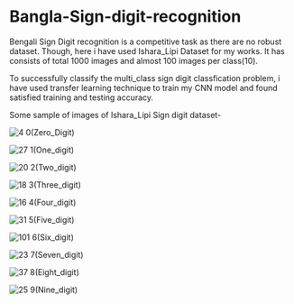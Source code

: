 # Bangla-Sign-digit-recognition


Bengali Sign Digit recognition is a competitive task as there are no robust dataset.
Though, here i have used Ishara_Lipi Dataset for my works. It has consists of total 1000
images and almost 100 images per class(10). 

To successfully classify the multi_class sign digit classfication problem, i have used transfer learning 
technique to train my CNN model and found satisfied training and testing accuracy.

Some sample of images of Ishara_Lipi Sign digit dataset-

![4](https://user-images.githubusercontent.com/60071360/110620098-d5784680-81c2-11eb-8cbb-e40a850dfa98.JPG) 0(Zero_Digit)

![27](https://user-images.githubusercontent.com/60071360/110620151-e1fc9f00-81c2-11eb-9430-3fec818589f3.JPG) 1(One_digit)

![20](https://user-images.githubusercontent.com/60071360/110620191-ecb73400-81c2-11eb-97fb-89d16da912b2.JPG) 2(Two_digit)

![18](https://user-images.githubusercontent.com/60071360/110620252-00fb3100-81c3-11eb-91ac-8726303810d5.JPG) 3(Three_digit)

![16](https://user-images.githubusercontent.com/60071360/110620282-0a849900-81c3-11eb-9e70-c468e1347807.JPG) 4(Four_digit)

![31](https://user-images.githubusercontent.com/60071360/110620394-29832b00-81c3-11eb-9f99-3f46b7849fa0.JPG) 5(Five_digit)

![101](https://user-images.githubusercontent.com/60071360/110620447-37d14700-81c3-11eb-9dbf-2507b5b66cfe.JPG) 6(Six_digit)

![23](https://user-images.githubusercontent.com/60071360/110620465-3dc72800-81c3-11eb-9de8-638f8176324d.JPG) 7(Seven_digit)

![37](https://user-images.githubusercontent.com/60071360/110620497-4586cc80-81c3-11eb-8943-35bf6385190d.JPG) 8(Eight_digit)

![25](https://user-images.githubusercontent.com/60071360/110620530-4ddf0780-81c3-11eb-8d45-242c4c5e0b25.JPG) 9(Nine_digit)
